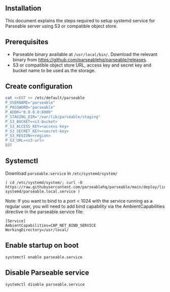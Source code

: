 ## Installation

This document explains the steps required to setup systemd service for Parseable server using S3 or compatible object store.

## Prerequisites

- Parseable binary available at `/usr/local/bin/`. Download the relevant binary from https://github.com/parseablehq/parseable/releases.
- S3 or compatible object store URL, access key and secret key and bucket name to be used as the storage.

## Create configuration

```sh
cat <<EOT >> /etc/default/parseable
P_USERNAME="parseable"
P_PASSWORD="parseable"
P_ADDR="0.0.0.0:8000"
P_STAGING_DIR="/var/lib/parseable/staging"
P_S3_BUCKET=<s3-bucket>
P_S3_ACCESS_KEY=<access-key>
P_S3_SECRET_KEY=<secret-key>
P_S3_REGION=<region>
P_S3_URL=<s3-url>
EOT
```

## Systemctl

Download `parseable.service` in  `/etc/systemd/system/`

```
( cd /etc/systemd/system/; curl -O https://raw.githubusercontent.com/parseablehq/parseable/main/deploy/linux-systemd/parseable.local.service )
```

Note: If you want to bind to a port < 1024 with the service running as a regular user, you will need to add bind capability via the AmbientCapabilities directive in the parseable.service file:

```
[Service]
AmbientCapabilities=CAP_NET_BIND_SERVICE
WorkingDirectory=/usr/local/
```

## Enable startup on boot

```
systemctl enable parseable.service
```

## Disable Parseable service

```
systemctl disable parseable.service
```

